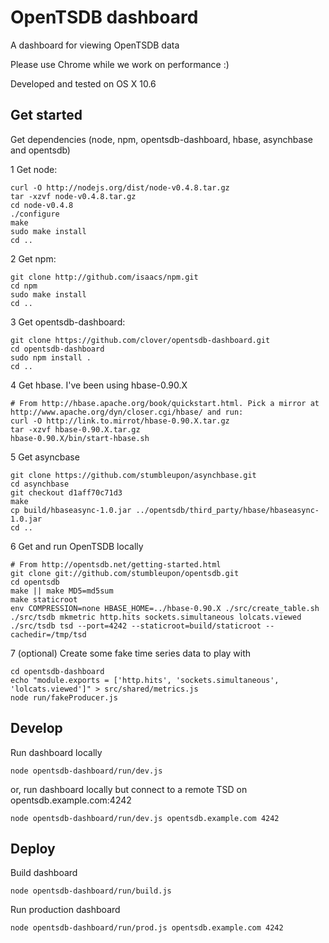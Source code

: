 OpenTSDB dashboard
==================

A dashboard for viewing OpenTSDB data

Please use Chrome while we work on performance :)

Developed and tested on OS X 10.6

Get started
-----------
Get dependencies (node, npm, opentsdb-dashboard, hbase, asynchbase and opentsdb)

1 Get node:

	curl -O http://nodejs.org/dist/node-v0.4.8.tar.gz
	tar -xzvf node-v0.4.8.tar.gz
	cd node-v0.4.8
	./configure
	make
	sudo make install
	cd ..

2 Get npm:

	git clone http://github.com/isaacs/npm.git
	cd npm
	sudo make install
	cd ..

3 Get opentsdb-dashboard:

	git clone https://github.com/clover/opentsdb-dashboard.git
	cd opentsdb-dashboard
	sudo npm install .
	cd ..

4 Get hbase. I've been using hbase-0.90.X

	# From http://hbase.apache.org/book/quickstart.html. Pick a mirror at http://www.apache.org/dyn/closer.cgi/hbase/ and run:
	curl -O http://link.to.mirrot/hbase-0.90.X.tar.gz
	tar -xzvf hbase-0.90.X.tar.gz
	hbase-0.90.X/bin/start-hbase.sh

5 Get asyncbase

	git clone https://github.com/stumbleupon/asynchbase.git
	cd asynchbase
	git checkout d1aff70c71d3
	make
 	cp build/hbaseasync-1.0.jar ../opentsdb/third_party/hbase/hbaseasync-1.0.jar
	cd ..

6 Get and run OpenTSDB locally

	# From http://opentsdb.net/getting-started.html
	git clone git://github.com/stumbleupon/opentsdb.git
	cd opentsdb
	make || make MD5=md5sum
	make staticroot
	env COMPRESSION=none HBASE_HOME=../hbase-0.90.X ./src/create_table.sh
	./src/tsdb mkmetric http.hits sockets.simultaneous lolcats.viewed
	./src/tsdb tsd --port=4242 --staticroot=build/staticroot --cachedir=/tmp/tsd

7 (optional) Create some fake time series data to play with

	cd opentsdb-dashboard
	echo "module.exports = ['http.hits', 'sockets.simultaneous', 'lolcats.viewed']" > src/shared/metrics.js
	node run/fakeProducer.js

Develop
-------
Run dashboard locally

	node opentsdb-dashboard/run/dev.js

or, run dashboard locally but connect to a remote TSD on opentsdb.example.com:4242

	node opentsdb-dashboard/run/dev.js opentsdb.example.com 4242

Deploy
------
Build dashboard

	node opentsdb-dashboard/run/build.js

Run production dashboard

	node opentsdb-dashboard/run/prod.js opentsdb.example.com 4242
